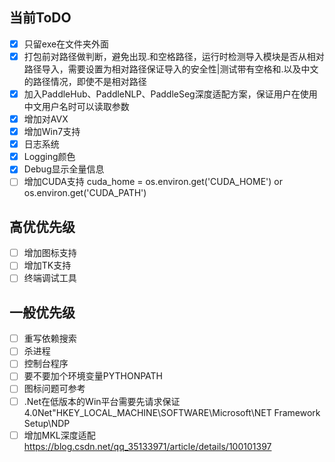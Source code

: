 ## 当前ToDO
- [x] 只留exe在文件夹外面
- [x] 打包前对路径做判断，避免出现.和空格路径，运行时检测导入模块是否从相对路径导入，需要设置为相对路径保证导入的安全性|测试带有空格和.以及中文的路径情况，即使不是相对路径
- [x] 加入PaddleHub、PaddleNLP、PaddleSeg深度适配方案，保证用户在使用中文用户名时可以读取参数
- [x] 增加对AVX
- [x] 增加Win7支持
- [x] 日志系统
- [x] Logging颜色
- [x] Debug显示全量信息
- [ ] 增加CUDA支持 cuda_home = os.environ.get('CUDA_HOME') or os.environ.get('CUDA_PATH')

## 高优优先级
- [ ] 增加图标支持
- [ ] 增加TK支持
- [ ] 终端调试工具

## 一般优先级
- [ ] 重写依赖搜索
- [ ] 杀进程
- [ ] 控制台程序
- [ ] 要不要加个环境变量PYTHONPATH
- [ ] 图标问题可参考
- [ ] .Net在低版本的Win平台需要先请求保证4.0Net"HKEY_LOCAL_MACHINE\SOFTWARE\Microsoft\NET Framework Setup\NDP
- [ ] 增加MKL深度适配 https://blog.csdn.net/qq_35133971/article/details/100101397

